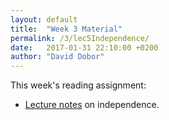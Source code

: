 ```yaml
---
layout: default
title:  "Week 3 Material"
permalink: /3/lec5Independence/
date:   2017-01-31 22:10:00 +0200
author: "David Dobor"
---
```


This week's reading assignment:
<ul>
  <li><a href="3/lec5Independence/Lecture4.pdf">Lecture notes</a>
  on independence.</li>
</ul>
